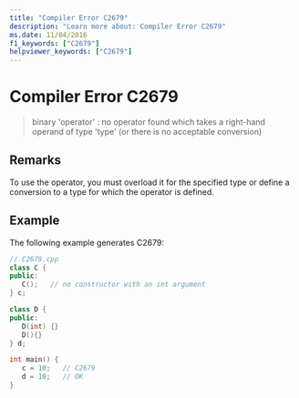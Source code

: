 ```yaml
---
title: "Compiler Error C2679"
description: "Learn more about: Compiler Error C2679"
ms.date: 11/04/2016
f1_keywords: ["C2679"]
helpviewer_keywords: ["C2679"]
---
```

# Compiler Error C2679

> binary 'operator' : no operator found which takes a right-hand operand of type 'type' (or there is no acceptable conversion)

## Remarks

To use the operator, you must overload it for the specified type or define a conversion to a type for which the operator is defined.

## Example

The following example generates C2679:

```cpp
// C2679.cpp
class C {
public:
   C();   // no constructor with an int argument
} c;

class D {
public:
   D(int) {}
   D(){}
} d;

int main() {
   c = 10;   // C2679
   d = 10;   // OK
}
```
